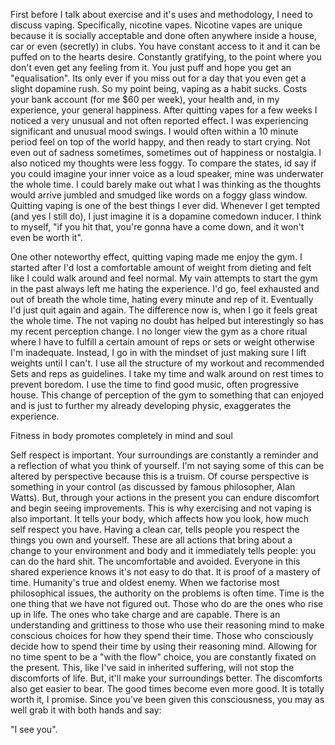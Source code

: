 First before I talk about exercise and it's uses and methodology, I need to discuss vaping. Specifically, nicotine vapes. Nicotine vapes are unique because it is socially acceptable and done often anywhere inside a house, car or even (secretly) in clubs. You have constant access to it and it can be puffed on to the hearts desire. Constantly gratifying, to the point where you don't even get any feeling from it. You just puff and hope you get an "equalisation". Its only ever if you miss out for a day that you even get a slight dopamine rush. So my point being, vaping as a habit sucks. Costs your bank account (for me $60 per week), your health and, in my experience, your general happiness. After quitting vapes for a few weeks I noticed a very unusual and not often reported effect. I was experiencing significant and unusual mood swings. I would often within a 10 minute period feel on top of the world happy, and then ready to start crying. Not even out of sadness sometimes, sometimes out of happiness or nostalgia. I also noticed my thoughts were less foggy. To compare the states, id say if you could imagine your inner voice as a loud speaker, mine was underwater the whole time. I could barely make out what I was thinking as the thoughts would arrive jumbled and smudged like words on a foggy glass window. Quitting vaping is one of the best things I ever did. Whenever I get tempted (and yes I still do), I just imagine it is a dopamine comedown inducer. I think to myself, "if you hit that, you're gonna have a come down, and it won't even be worth it". 

One other noteworthy effect, quitting vaping made me enjoy the gym. I started after I'd lost a comfortable amount of weight from dieting and felt like I could walk around and feel normal. My vain attempts to start the gym in the past always left me hating the experience. I'd go, feel exhausted and out of breath the whole time, hating every minute and rep of it. Eventually I'd just quit again and again. The difference now is, when I go it feels great the whole time. The not vaping no doubt has helped but interestingly so has my recent perception change. I no longer view the gym as a chore ritual where I have to fulfill a certain amount of reps or sets or weight otherwise I'm inadequate. Instead, I go in with the mindset of just making sure I lift weights until I can't. I use all the structure of my workout and recommended Sets and reps as guidelines. I take my time and walk around on rest times to prevent boredom. I use the time to find good music, often progressive house. This change of perception of the gym to something that can enjoyed and is just to further my already developing physic, exaggerates the experience.

Fitness in body promotes completely in mind and soul

Self respect is important. Your surroundings are constantly a reminder and a reflection of what you think of yourself. I'm not saying some of this can be altered by perspective because this is a truism. Of course perspective is something in your control (as discussed by famous philosopher, Alan Watts). But, through your actions in the present you can endure discomfort and begin seeing improvements. This is why exercising and not vaping is also important. It tells your body, which affects how you look, how much self respect you have. Having a clean car, tells people you respect the things you own and yourself. These are all actions that bring about a change to your environment and body and it immediately tells people: you can do the hard shit. The uncomfortable and avoided. Everyone in this shared experience knows it's not easy to do that. It is proof of a mastery of time. Humanity's true and oldest enemy. When we factorise most philosophical issues, the authority on the problems is often time. Time is the one thing that we have not figured out. Those who do are the ones who rise up in life. The ones who take charge and are capable. There is an understanding and grittiness to those who use their reasoning mind to make conscious choices for how they spend their time. Those who consciously decide how to spend their time by using their reasoning mind. Allowing for no time spent to be a "with the flow" choice, you are constantly fixated on the present. This, like I've said in inherited suffering, will not stop the discomforts of life. But, it'll make your surroundings better. The discomforts also get easier to bear. The good times become even more good. It is totally worth it, I promise. Since you've been given this consciousness, you may as well grab it with both hands and say:

 "I see you".